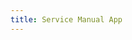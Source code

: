 ```yaml
---
title: Service Manual App
---
```


<dom-module id="dorelio-app">
  <template>
    <iron-pages>
        <div class="page">

        {% comment %}
            *
            * The following section loops through the folders in service-manual
            * and includes all files in both draft and live
            *
        {% endcomment %}

        {% assign categories = site.pages | group_by:"category" | sort: "title" | reverse %}

        <!--ul class="list-manuals not-enum"-->
        <iron-grid class="ui-pages-overview">

            {% assign categoriesSort = categories | sort: "name" %}

            {% for category in categoriesSort %}

            {% if category.name != '' %}

                <div class="xs12 s6 m4 vtop">

                <span class="list-title">{{ category.name }}</span>

                <ul class="list-manuals not-enum">

                    {% assign sitepages = site.pages | sort: "title" %}

                    {% for page in sitepages %}

                    {% if page.category == category.name %}

                        {% if page.draft == true %}

                        <li class="draft"><span>{{ page.title }} (coming soon)</span></li>
                        <!-- keep this url in comment for dev reference: -->
                        <!-- a href=".{{ page.url }}">{{ page.title }}</a-->

                        {% else %}

                        <li>
                            <a href="{{ site.url }}{{ page.url }}" class="animate-next">
                            <span class="text">{{ page.title }}</span>
                            <div>
                            <iron-icon icon="icons:arrow-forward" size="16"></iron-icon>
                            </div>
                            </a>
                        </li>

                        {% endif %}

                    {% endif %}

                    {% endfor %}

                </ul>
                </div>

            {% endif %}

            {% endfor %}

            
            <!--div class="xs12 s6 m4">

            <a href="mailto:{{ site.data.info | map: 'email' }}" class="block-contact-info">
                <div class="container-contact-info">
                <span>Interested in contributing to the service design manual or have questions?</span>
                <span>Feel free to <u>Contact Us</u></span>
                </div>
                <paper-ripple recenters></paper-ripple>
            </a>
            </div-->

        </iron-grid>
        <!--/ul-->

        </div>
    </iron-pages>
  </template>
  <script>
    Polymer({
      is: 'dorelio-app',
      properties: {
        page: {
          type: String,
          reflectToAttribute: true,
          observer: '_pageChanged'
        }
      },
      _pageChanged: function(page) {
        // Load page import on demand. Show 404 page if fails
        //console.log('load', page);
        //var resolvedPageUrl = this.resolveUrl('my-' + page + '.html');
        //this.importHref(resolvedPageUrl, null, this._showPage404, true);
      },
    });
  </script>
</dom-module>